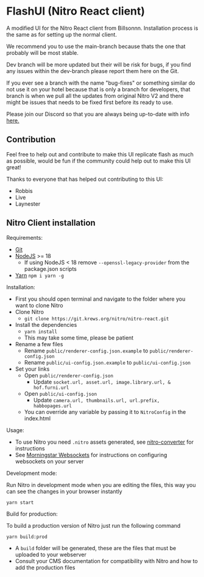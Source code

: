# FlashUI (Nitro React client)

A modified UI for the Nitro React client from Billsonnn.
Installation process is the same as for setting up the normal client.

We recommend you to use the main-branch because thats the one that probably will be most stable.

Dev branch will be more updated but their will be risk for bugs, if you find any issues within the dev-branch please report them here on the Git.

If you ever see a branch with the name "bug-fixes" or something similar do not use it on your hotel because that is only a branch for developers, that branch is when we pull all the updates from original Nitro V2 and there might be issues that needs to be fixed first before its ready to use.

Please join our Discord so that you are always being up-to-date with info [here.](https://discord.gg/KGYG5V2vf3)
## Contribution

Feel free to help out and contribute to make this UI replicate flash as much as possible, would be fun if the community could help out to make this UI great!

Thanks to everyone that has helped out contributing to this UI:
-   Robbis
- Live
- Laynester

## Nitro Client installation

Requirements:

-   [Git](https://git-scm.com/)
-   [NodeJS](https://nodejs.org/) >= 18
    - If using NodeJS < 18 remove `--openssl-legacy-provider` from the package.json scripts
-   [Yarn](https://yarnpkg.com/) `npm i yarn -g`

Installation:

-   First you should open terminal and navigate to the folder where you want to clone Nitro
-   Clone Nitro
    -   `git clone https://git.krews.org/nitro/nitro-react.git`
-   Install the dependencies
    -   `yarn install`
    -   This may take some time, please be patient
-   Rename a few files
    -   Rename `public/renderer-config.json.example` to `public/renderer-config.json`
    -   Rename `public/ui-config.json.example` to `public/ui-config.json`
-   Set your links
    -   Open `public/renderer-config.json`
        -   Update `socket.url, asset.url, image.library.url, & hof.furni.url`
    -   Open `public/ui-config.json`
        -   Update `camera.url, thumbnails.url, url.prefix, habbopages.url`
    -   You can override any variable by passing it to `NitroConfig` in the index.html

Usage:

-   To use Nitro you need `.nitro` assets generated, see [nitro-converter](https://git.krews.org/nitro/nitro-converter) for instructions
-   See [Morningstar Websockets](https://git.krews.org/nitro/ms-websockets) for instructions on configuring websockets on your server

Development mode:

Run Nitro in development mode when you are editing the files, this way you can see the changes in your browser instantly

```
yarn start
```

Build for production:

To build a production version of Nitro just run the following command

```
yarn build:prod
```

-   A `build` folder will be generated, these are the files that must be uploaded to your webserver
-   Consult your CMS documentation for compatibility with Nitro and how to add the production files
